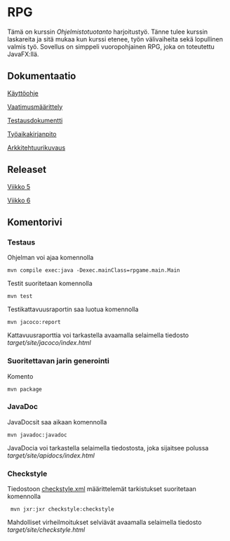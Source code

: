 # RPG

Tämä on kurssin *Ohjelmistotuotanto* harjoitustyö. Tänne tulee kurssin laskareita ja sitä mukaa kun kurssi etenee, työn välivaiheita sekä lopullinen valmis työ. Sovellus on simppeli vuoropohjainen RPG, joka on toteutettu JavaFX:llä. 

## Dokumentaatio

[Käyttöohje](https://github.com/duckling747/ot-harjoitustyo/blob/master/dokumentointi/kayttoohje.md)

[Vaatimusmäärittely](https://github.com/duckling747/ot-harjoitustyo/blob/master/dokumentointi/vaatimusmaarittely.md)

[Testausdokumentti](https://github.com/duckling747/ot-harjoitustyo/blob/master/dokumentointi/testausdokumentti.md)

[Työaikakirjanpito](https://github.com/duckling747/ot-harjoitustyo/blob/master/dokumentointi/tyoaikakirjanpito.md)

[Arkkitehtuurikuvaus](https://github.com/duckling747/ot-harjoitustyo/blob/master/dokumentointi/arkkitehtuuri.md)


## Releaset
[Viikko 5](https://github.com/duckling747/ot-harjoitustyo/releases/tag/viikko5)

[Viikko 6](https://github.com/duckling747/ot-harjoitustyo/releases/tag/viikko6)

## Komentorivi

### Testaus

Ohjelman voi ajaa komennolla
```
mvn compile exec:java -Dexec.mainClass=rpgame.main.Main
```

Testit suoritetaan komennolla
```
mvn test
```
Testikattavuusraportin saa luotua komennolla
```
mvn jacoco:report
```
Kattavuusraporttia voi tarkastella avaamalla selaimella tiedosto _target/site/jacoco/index.html_

### Suoritettavan jarin generointi

Komento

```
mvn package
```

### JavaDoc

JavaDocsit saa aikaan komennolla
```
mvn javadoc:javadoc
```
JavaDocia voi tarkastella selaimella tiedostosta, joka sijaitsee polussa _target/site/apidocs/index.html_

### Checkstyle

Tiedostoon [checkstyle.xml](https://github.com/mluukkai/OtmTodoApp/blob/master/checkstyle.xml) määrittelemät tarkistukset suoritetaan komennolla

```
 mvn jxr:jxr checkstyle:checkstyle
```

Mahdolliset virheilmoitukset selviävät avaamalla selaimella tiedosto _target/site/checkstyle.html_
